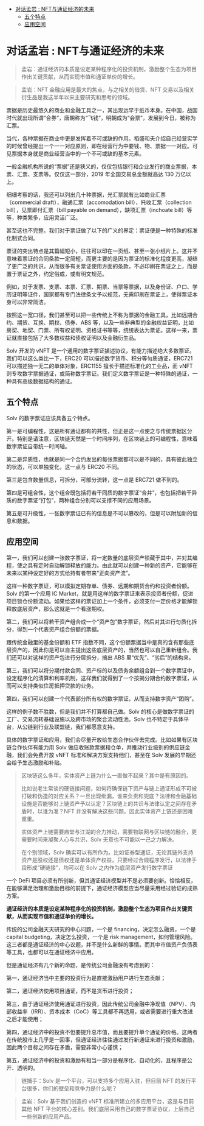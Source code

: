 - [对话孟岩 : NFT与通证经济的未来](#对话孟岩--nft与通证经济的未来)
  - [五个特点](#五个特点)
  - [应用空间](#应用空间)

# 对话孟岩 : NFT与通证经济的未来

> 孟岩：通证经济的本质是设定某种程序化的投资机制，激励整个生态为项目作出关键贡献，从而实现市值和通证单价的增长。

> 孟岩：NFT 金融应用是最大的焦点，与之相关的借贷、NFT 交易以及相关衍生品是我这半年以来主要研究和思考的领域。

票据是历史最悠久的商业和金融工具之一，其出现远早于纸币本身。在中国，战国时代就出现所谓“合券”，唐朝称为“飞钱”，明朝成为“会票”，发展到今日，被称为汇票。

当代，各种票据在商业中更是发挥着不可或缺的作用。稻盛和夫介绍自己经营实学的时候曾经提出一个一一对应原则，即在经营行为中要钱、物、票据一一对应。可见票据本身就是商业经营当中的一个不可或缺的基本元素。

一般金融机构所说的“票据”还是狭义的，仅仅包括银行和企业发行的商业票据，本票、汇票、支票等。仅仅这一部分，2019 年全国交易总金额就高达 130 万亿以上。

细细考察的话，我还可以列出几十种票据，光汇票就有比如商业汇票（commercial draft），融通汇票（accomodation bill），托收汇票（collection bill），见票即付汇票（bill payable on demand），缺项汇票（inchoate bill）等等，种类繁多，应用灵活广泛。

甚至这也不完整。我们对于票证做了以下的广义的界定：票证便是一种特殊的标准化制式合同。

票证的突出特点是其篇幅短小，往往可以印在一页纸、甚至一张小纸片上。这并不意味着票证的合同条款一定简短，而更主要的是因为票证的标准化程度更高，凝结了更广泛的共识，从而很多有关票证使用方面的条款，不必印刷在票证之上，而是置于票证之外，约定俗成，或有明文规范。

例如，对于发票、支票、本票、汇票、期票、当票等票据，以及身份证、户口、学历证明等证件，国家都有专门法律条文予以规范，无需印刷在票证上，使得票证本身可以非常简洁。

按照这一宽口径，我们甚至可以把一些传统上不称为票据的金融工具，比如远期合约、期货、互换、期权、债券、ABS 等，以及一些非典型的金融权益证明，比如房契、地契、门票、所有权证明、资格证书等等，统统表达为票证。这样一来，票证就直接包括了大多数权益和债权证明以及金融衍生品。

Solv 开发的 vNFT 是一个通用的数字票证描述协议，有能力描述绝大多数票证。我们可以这么类比一下，ERC20 可以描述数字货币、积分等匀质通证，ERC721 可以描述独一无二的单体对象，ERC1155 擅长于描述标准化的工业品，而 vNFT 则专攻数字票据通证，或简称数字票证。我们定义数字票证是一种特殊的通证，一种具有高级数据结构的通证。

## 五个特点

Solv 的数字票证应该具备五个特点。

第一是可编程性，这是所有通证都有的共性，但正是这一点使之与传统票据区分开。特别是请注意，区块链天然是一个时间序列，在区块链上的可编程性，意味着数字票证自带统一时间轴。

第二是异质性，也就是同一个合约发出的每张票据都可以是不同的，具有彼此独立的状态，可以单独变化，这一点与 ERC20 不同。

第三是包含数量信息，可拆分，可部分流转，这一点是 ERC721 做不到的。

第四是可组合性，这个组合既包括将若干同质的数字票证“合并”，也包括把若干异质的数字票证“打包”，两种组合分别可以支撑不同的应用场景。

第五是可升级性，一张数字票证已有的信息是不可以篡改的，但是可以附加新的信息和数据。

## 应用空间

第一，我们可以创建一张数字票证，将一定数量的底层资产锁藏于其中，并对其编程，使之具有定时自动解锁释放的能力。由此就可以创建一种新的资产，它能够在未来以某种设定好的方式给持有者带来“正向资产流”。

这样一种数字票证，可以模拟定期存单、债券、远期和期货合约和投资者份额。Solv 的第一个应用 IC Market，就是用这样的数字票证来表示投资者份额，促进项目锁仓份额流动。如果给这样的票证加上一个条件，必须支付一定价格才能解锁释放底层资产，那么这就是一个看涨期权。

第二，我们可以将若干资产组合成一个“资产包”数字票证，然后对其进行匀质化拆分，得到一个代表资产组合份额的票据。

跟传统金融里的基金份额和 ETF 指数不同，这个份额票据当中是真的含有那些底层资产的，因此你是可以自主提出这些底层资产的，当然也可以自己重新组合。我们还可以对这样的资产包进行分层拆分，搞出 ABS 里“优先”、“劣后”的结构来。

第三，我们可以将分期付款合同、资产标的以及债务余额组合到一个数字票证中，设定程序化的清算和利率机制，这样我们就得到了一个按揭分期合约数字票证，从而可以支持类似住房抵押贷款的业务。

第四，我们可以创建一个代表部分所有权的数字票证，从而支持数字资产“团购”。

这样的例子数不胜数，但是我们并不打算都自己做。Solv 的核心是做数字票证的工厂、交易流转基础设施以及跨市场的聚合流动性池。Solv 也不特定于具体平台，从公链到行业及联盟链，我们都愿意支持。

具体的数字票证和应用，我们会尽量开放给生态合作伙伴去完成。比如如果有区块链合作伙伴有能力用 Solv 做应收账款票据和仓单，并推动行业级别的供应链金融，我们会免费开放 vNFT 标准和解决方案支持他们，甚至在 Solv 发展的早期还会给予生态激励和补贴。

> 区块链这么多年，实体资产上链为什么一直做不起来？其中是有原因的。
> 
> 比如说老生常谈的硬链接问题，如何将确保链下资产与链上通证形成不可被打破和伪造的对应关系？一旦出现纰漏，谁来负责和兜底？法律和金融基础设施是否能够对上链资产予以认定？区块链上的共识与法律认定之间存在矛盾时，以谁为准？NFT 并没有解决这些问题。因此实体资产上链还是困难重重。
> 
> 实体资产上链需要庙堂与江湖的合力推动，需要物联网与区块链的融合，更需要时间来凝聚人心与共识，Solv 无意也不可能以一己之力解决。
>
> 在个别领域，Solv 确实可以有所作为。比如证券型通证，无论其链外支持资产是股权还是债权还是单体资产权益，只要经过合规程序发行，以法律手段形成“硬链接”，均可以在 Solv 之内作为底层资产发行数字票证

一个 DeFi 项目必须有所创新，但其通证经济模型并不是必须要创新。恰恰相反，在能够满足治理和激励目标的前提下，通证经济模型应当尽量采用经过验证的成熟方案。

**通证经济的本质是设定某种程序化的投资机制，激励整个生态为项目作出关键贡献，从而实现市值和通证单价的增长。**

传统的公司金融天天研究的中心问题，一个是 financing，决定怎么融资，一个是 capital budgeting，决定怎么投资，一个是 risk management，如何管理风险。这三者都是通证经济的中心议题，并不是什么新鲜的事情。而其中市值资产负债表等工具，也都可以在通证经济中应用。

但是通证经济有几个新的命题，是传统公司金融没有考虑到的：

第一，通证经济当中主要的投资行为是直接激励用户进行生态贡献；

第二，通证经济使用项目通证，而不是货币进行投资；

第三，由于通证经济使用通证进行投资，因此传统公司金融中净现值（NPV）、内部收益率（IRR）、资本成本（CoC）等工具都不再适用，或者需要进行重大改进之后才能使用；

第四，通证经济中的投资不但要提升总市值，而且要提升单个通证的价格。这两者在传统股市上几乎是一回事，但通证经济往往通过发行新通证来进行投资和激励，因此两个目标之间存在矛盾，需要非常小心谨慎；

第五，通证经济中的投资和激励有相当一部分是程序化、自动化的，且程序是公开、透明的。

> 链捕手：Solv 是一个平台，可以支持多个应用入驻，但目前 NFT 的发行平台很多，你们的壁垒和竞争力是什么呢？

> 孟岩：Solv 基于我们创造的 vNFT 标准所建立的多应用平台，这是与目前其他 NFT 平台的核心差别。我们底层采用自己的数字票证协议，上层自己一些创新的应用产品。